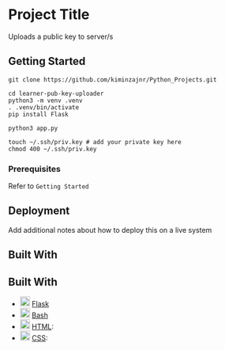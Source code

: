 # Project Title

Uploads a public key to server/s

## Getting Started

```
git clone https://github.com/kiminzajnr/Python_Projects.git
```

```
cd learner-pub-key-uploader
python3 -m venv .venv
. .venv/bin/activate
pip install Flask
```

```
python3 app.py
```
```
touch ~/.ssh/priv.key # add your private key here
chmod 400 ~/.ssh/priv.key
```


### Prerequisites

Refer to `Getting Started`


## Deployment

Add additional notes about how to deploy this on a live system

## Built With

## Built With

- <img src="https://flask.palletsprojects.com/en/3.0.x/_static/flask-icon.png" alt="Flask" width="20" height="20"/> [Flask](https://flask.palletsprojects.com/en/3.0.x/)
- <img src="https://upload.wikimedia.org/wikipedia/commons/thumb/8/82/Gnu-bash-logo.svg/2048px-Gnu-bash-logo.svg.png" alt="Bash" width="20" height="20"/> [Bash](https://www.gnu.org/software/bash/)
- <img src="https://www.w3.org/html/logo/downloads/HTML5_Logo_512.png" alt="HTML" width="20" height="20"/> [HTML](https://developer.mozilla.org/en-US/docs/Web/HTML): 
- <img src="https://cdn.iconscout.com/icon/free/png-512/css3-9-1175237.png" alt="CSS" width="20" height="20"/> [CSS](https://developer.mozilla.org/en-US/docs/Web/CSS):
